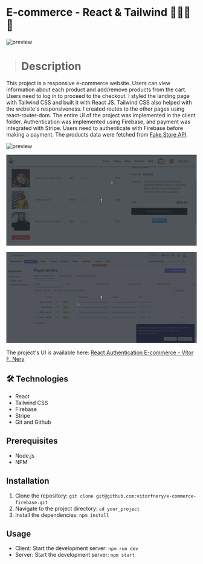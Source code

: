 # E-commerce - React & Tailwind 🛒👜🛒👜

![preview](./.github/preview_intro.gif)

> # Description 

This project is a responsive e-commerce website. Users can view information about each product and add/remove products from the cart. Users need to log in to proceed to the checkout.
I styled the landing page with Tailwind CSS and built it with React JS. Tailwind CSS also helped with the website's responsiveness. I created routes to the other pages using react-router-dom. The entire UI of the project was implemented in the client folder.
Authentication was implemented using Firebase, and payment was integrated with Stripe. Users need to authenticate with Firebase before making a payment.
The products data were fetched from [Fake Store API](https://fakestoreapiserver.reactbd.com/products).   


![preview](./.github/preview_cart.gif)

![preview](./.github/preview_payment.gif)

![preview](./.github/preview_stripe.gif)

The project's UI is available here: [React Authentication E-commerce - Vítor F. Nery](https://authentication-ecommerce-vitorfnery.netlify.app/)

## 🛠️ Technologies 

- React 
- Tailwind CSS
- Firebase
- Stripe
- Git and Github

## Prerequisites

- Node.js
- NPM

## Installation

1. Clone the repository: `git clone git@github.com:vitorfnery/e-commerce-firebase.git`
2. Navigate to the project directory: `cd your_project`
3. Install the dependencies: `npm install`

## Usage

- Client: Start the development server: `npm run dev` 
- Server: Start the development server: `npm start` 